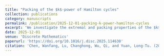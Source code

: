 ```yaml
---
title: "Packing of the $k$-power of Hamilton cycles"
collection: publications
category: manuscripts
permalink: /publication/2025-12-01-packing-k-power-hamilton-cycles
excerpt: 'We investigate the extremal and packing properties of the $k$-power of Hamilton cycles, determining tight bounds and characterizing extremal configurations.'
date: 2025-12-01
venue: 'Discrete Mathematics'
paperurl: 'https://doi.org/10.1016/j.disc.2025.114630'
citation: 'Chen, Wanfang, Lu, Changhong, Wu, Qi, and Yuan, Long-Tu. (2025). "Packing of the $k$-power of Hamilton cycles." <i>Discrete Mathematics</i>. 348(12).'
---
```

